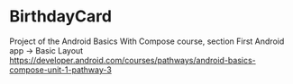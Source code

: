 # BirthdayCard

Project of the Android Basics With Compose course, section First Android app -> Basic Layout
https://developer.android.com/courses/pathways/android-basics-compose-unit-1-pathway-3

